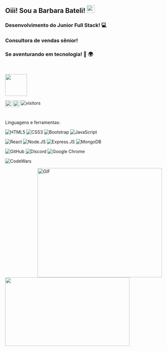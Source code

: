 ## Oiii! Sou a Barbara Bateli! <img src = "https://media.giphy.com/media/hvRJCLFzcasrR4ia7z/giphy.gif" width = "25px">

### Desenvolvimento do Junior Full Stack! 💻

### Consultora de vendas sênior!

###  Se aventurando em tecnologia! 📱 🌍

<div style = "display: inline_block"><br/>
 
<a target="_blank" href="[mailto:barbarabateli@gmail.com]"> <img src = "https://img.shields.io/badge/-Gmail-D14836?style=for-the-badge&logo=Gmail&logoColor = white " width = "70px"> </img> </a> 

<a href="https://www.linkedin.com/in/barbara-bateli-claro-alves/">
  <img align = "left" alt = "Barbara's LinkedIN" width = "22px" src = "https://raw.githubusercontent.com/peterthehan/peterthehan/master/assets/linkedin.svg" />
</a>
<a href="[https://twitter.com/](https://twitter.com/BarbaraBateli)">
<img align = "left" alt = "Barbara Bateli | Twitter" width = "22px" src = "https://raw.githubusercontent.com/peterthehan/peterthehan/master/assets/twitter.svg"/>
</a>

![visitors](https://visitor-badge.glitch.me/badge?page_id=BarbaraBateli.visitor-badge) 

</div>
</br>


Linguagens e ferramentas:

![HTML5](https://img.shields.io/badge/-HTML5-E34F26?style=flat&logo=html5&logoColor=white)
![CSS3](https://img.shields.io/badge/-CSS3-1572B6?style=flat&logo=css3)
![Bootstrap](https://img.shields.io/badge/-Bootstrap-563D7C?style=flat&logo=bootstrap)
![JavaScript](https://img.shields.io/badge/-JavaScript-black?style=flat&logo=javascript)


![React](https://img.shields.io/badge/-React-%23282C34?style=flat-square&logo=react)
![Node.JS](https://img.shields.io/badge/-Node.JS-black?style=plastic&logo=Node.js)
![Express.JS](https://img.shields.io/badge/-Express.JS-c7b198?style=plastic&logo=Express.JS)
![MongoDB](https://img.shields.io/badge/-MongoDB-black?style=plastic&logo=mongodb)


![GitHub](https://img.shields.io/badge/-GitHub-181717?style=plastic&logo=github)
![Discord](https://img.shields.io/badge/Discord-black?style=flat-square&logo=discord)
![Google Chrome](https://img.shields.io/badge/Chrome-black?style=flat-square&logo=google-chrome)



![CodeWars](https://www.codewars.com/users/BarbaraBateli/badges/small)



<div>
 <img align = "right" alt = "GIF" src= "https://encrypted-tbn0.gstatic.com/images?q=tbn:ANd9GcSIZ5wCYtlk5Vbo0_vSqfEfiM__pnJ0aBe_Og&usqp=CAU" width =
"400" height = "350" / >
</div> 
 

<div>
  <img align = "left" src = "https://github-readme-stats.vercel.app/api?username=BarbaraBateli&show_icons=true&count_private=true&theme=shades-of-purple" width="400" height="220" />
  
</div>
 
 
 
 
 
 
 
 
 
 
 
 
 
 
 
 
 
 
 
 
 
 
 
 
 
 
 
 
